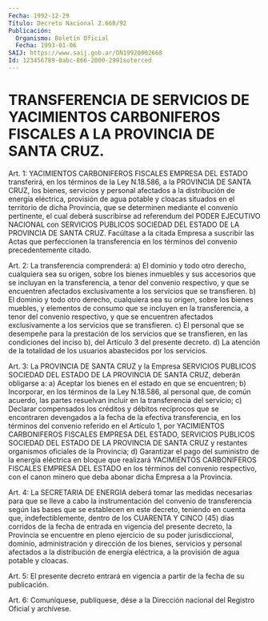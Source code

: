 ```yaml
---
Fecha: 1992-12-29
Título: Decreto Nacional 2.668/92
Publicación:
  Organismo: Boletín Oficial
  Fecha: 1993-01-06
SAIJ: https://www.saij.gob.ar/DN19920002668
Id: 123456789-0abc-866-2000-2991soterced
---
```

# TRANSFERENCIA DE SERVICIOS DE YACIMIENTOS CARBONIFEROS FISCALES A LA PROVINCIA DE SANTA CRUZ.

<a id="1"></a>
Art.  1: YACIMIENTOS CARBONIFEROS FISCALES EMPRESA DEL ESTADO transferirá,  en los términos de la Ley N.18.586, a la PROVINCIA DE SANTA  CRUZ, los  bienes,  servicios  y  personal  afectados  a  la distribución  de  energía  eléctrica,  provisión  de agua potable y cloacas  situados  en  el  territorio  de dicha Provincia,  que  se determinen  mediante  el  convenio  pertinente,    el  cual  deberá suscribirse  ad  referendum  del  PODER  EJECUTIVO  NACIONAL    con SERVICIOS  PUBLICOS  SOCIEDAD  DEL  ESTADO DE LA PROVINCIA DE SANTA CRUZ.  Facúltase  a la citada Empresa a  suscribir  las  Actas  que perfeccionen  la  transferencia    en  los  términos  del  convenio precedentemente citado.

<a id="2"></a>
Art. 2: La transferencia comprenderá: a) El dominio y todo otro derecho,  cualquiera  sea  su  origen, sobre los bienes inmuebles y sus accesorios que se incluyan en  la  transferencia,  a  tenor del convenio  respectivo,  y que se encuentren afectados exclusivamente a los servicios que se transfieren.  b)  El  dominio  y  todo  otro derecho,  cualquiera  sea  su  origen,  sobre los bienes muebles, y elementos de consumo que se incluyen en la  transferencia,  a tenor del convenio respectivo, y que se encuentren afectados exclusivamente  a  los servicios que se transfieren. c) El personal que  se desempeñe para  la  prestación  de  los  servicios  que  se transfieren,  en  las condiciones del inciso b), del Artículo 3 del presente decreto. d)  La  atención  de la totalidad de los usuarios abastecidos por los servicios.

<a id="3"></a>
Art.  3:  La  PROVINCIA  DE  SANTA CRUZ y la Empresa SERVICIOS PUBLICOS  SOCIEDAD  DEL  ESTADO  DE LA  PROVINCIA  DE  SANTA  CRUZ, deberán obligarse a: a) Aceptar los  bienes  en el estado en que se encuentren; b) Incorporar, en los términos de  la  Ley N.18.586, al personal que, de común acuerdo, las partes resuelvan  incluir en la transferencia del servicio; c) Declarar compensados los  créditos y débitos recíprocos que se encontraren devengados a la fecha  de  la efectiva  transferencia,  en  los términos del convenio referido en el Artículo 1, por YACIMIENTOS  CARBONIFEROS  FISCALES  EMPRESA DEL ESTADO,  SERVICIOS PUBLICOS SOCIEDAD DEL ESTADO DE LA PROVINCIA  DE SANTA CRUZ  y  restantes  organismos  oficiales de la Provincia; d) Garantizar  el  pago  del  suministro de la  energía  eléctrica  en bloque que realizará YACIMIENTOS  CARBONIFEROS FISCALES EMPRESA DEL ESTADO  en  los  términos del convenio  respectivo,  con  el  canon minero que deba abonar dicha Empresa a la Provincia.

<a id="4"></a>
Art.  4:  La  SECRETARIA  DE  ENERGIA deberá tomar las medidas necesarias  para  que  se  lleve  a  cabo  la  instrumentación  del convenio  de transferencia según las bases  que  se  establecen  en este decreto,  teniendo en cuenta que, indefectiblemente, dentro de los CUARENTA Y CINCO  (45)  días corridos de la fecha de entrada en vigencia del presente decreto,  la  Provincia se encuentre en pleno ejercicio  de su poder jurisdiccional,  dominio,  administración  y dirección de  los  bienes,  servicios  y  personal  afectados  a la distribución  de  energía eléctrica, a la provisión de agua potable y cloacas.

<a id="5"></a>
Art. 5: El presente decreto entrará en vigencia a partir de la fecha de su publicación.

<a id="6"></a>
Art.  6: Comuníquese, publíquese, dése a la Dirección nacional del Registro Oficial y archívese.